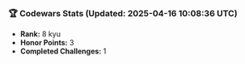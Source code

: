 ### 🏆 Codewars Stats (Updated: 2025-04-16 10:08:36 UTC)

- **Rank:** 8 kyu
- **Honor Points:** 3
- **Completed Challenges:** 1

